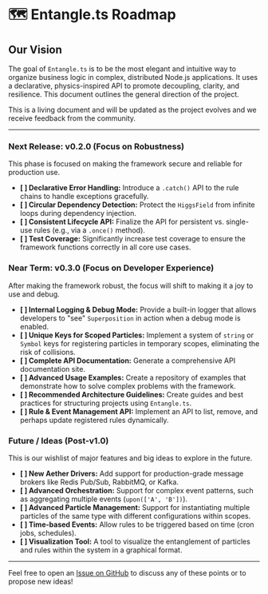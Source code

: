 # 🗺️ Entangle.ts Roadmap

## Our Vision

The goal of `Entangle.ts` is to be the most elegant and intuitive way to organize business logic in complex, distributed Node.js applications. It uses a declarative, physics-inspired API to promote decoupling, clarity, and resilience. This document outlines the general direction of the project.

This is a living document and will be updated as the project evolves and we receive feedback from the community.

---

### Next Release: v0.2.0 (Focus on Robustness)

This phase is focused on making the framework secure and reliable for production use.

- **[ ] Declarative Error Handling:** Introduce a `.catch()` API to the rule chains to handle exceptions gracefully.
- **[ ] Circular Dependency Detection:** Protect the `HiggsField` from infinite loops during dependency injection.
- **[ ] Consistent Lifecycle API:** Finalize the API for persistent vs. single-use rules (e.g., via a `.once()` method).
- **[ ] Test Coverage:** Significantly increase test coverage to ensure the framework functions correctly in all core use cases.

### Near Term: v0.3.0 (Focus on Developer Experience)

After making the framework robust, the focus will shift to making it a joy to use and debug.

- **[ ] Internal Logging & Debug Mode:** Provide a built-in logger that allows developers to "see" `Superposition` in action when a debug mode is enabled.
- **[ ] Unique Keys for Scoped Particles:** Implement a system of `string` or `Symbol` keys for registering particles in temporary scopes, eliminating the risk of collisions.
- **[ ] Complete API Documentation:** Generate a comprehensive API documentation site.
- **[ ] Advanced Usage Examples:** Create a repository of examples that demonstrate how to solve complex problems with the framework.
- **[ ] Recommended Architecture Guidelines:** Create guides and best practices for structuring projects using `Entangle.ts`.
- **[ ] Rule & Event Management API:** Implement an API to list, remove, and perhaps update registered rules dynamically.

### Future / Ideas (Post-v1.0)

This is our wishlist of major features and big ideas to explore in the future.

- **[ ] New Aether Drivers:** Add support for production-grade message brokers like Redis Pub/Sub, RabbitMQ, or Kafka.
- **[ ] Advanced Orchestration:** Support for complex event patterns, such as aggregating multiple events (`upon(['A', 'B'])`).
- **[ ] Advanced Particle Management:** Support for instantiating multiple particles of the same type with different configurations within scopes.
- **[ ] Time-based Events:** Allow rules to be triggered based on time (cron jobs, schedules).
- **[ ] Visualization Tool:** A tool to visualize the entanglement of particles and rules within the system in a graphical format.

---

Feel free to open an [Issue on GitHub](https://github.com/allex6/entangle.ts/issues) to discuss any of these points or to propose new ideas!

